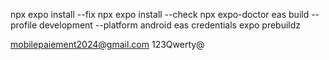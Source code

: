 npx expo install --fix
npx expo install --check
npx expo-doctor
eas build --profile development  --platform android
eas credentials
expo prebuildz

mobilepaiement2024@gmail.com
123Qwerty@